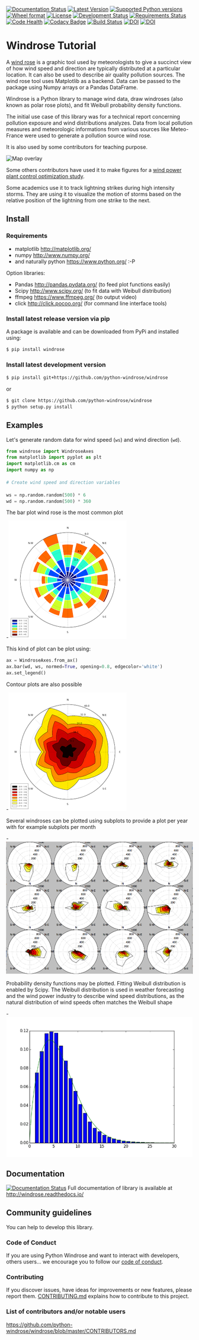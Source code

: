 [![Documentation Status](https://readthedocs.org/projects/windrose/badge/?version=latest)](http://windrose.readthedocs.io/en/latest/?badge=latest)
[![Latest Version](https://img.shields.io/pypi/v/windrose.svg)](https://pypi.python.org/pypi/windrose/)
[![Supported Python versions](https://img.shields.io/pypi/pyversions/windrose.svg)](https://pypi.python.org/pypi/windrose/)
[![Wheel format](https://img.shields.io/pypi/wheel/windrose.svg)](https://pypi.python.org/pypi/windrose/)
[![License](https://img.shields.io/pypi/l/windrose.svg)](https://pypi.python.org/pypi/windrose/)
[![Development Status](https://img.shields.io/pypi/status/windrose.svg)](https://pypi.python.org/pypi/windrose/)
[![Requirements Status](https://requires.io/github/python-windrose/windrose/requirements.svg?branch=master)](https://requires.io/github/python-windrose/windrose/requirements/?branch=master)
[![Code Health](https://landscape.io/github/python-windrose/windrose/master/landscape.svg?style=flat)](https://landscape.io/github/python-windrose/windrose/master)
[![Codacy Badge](https://api.codacy.com/project/badge/Grade/0c8af4ef10064de09a49bbe933479228)](https://www.codacy.com/project/s-celles/windrose_2/dashboard?utm_source=github.com&amp;utm_medium=referral&amp;utm_content=python-windrose/windrose&amp;utm_campaign=Badge_Grade_Dashboard)
[![Build Status](https://travis-ci.org/python-windrose/windrose.svg?branch=master)](https://travis-ci.org/python-windrose/windrose)
[![DOI](https://zenodo.org/badge/37549137.svg)](https://zenodo.org/badge/latestdoi/37549137)
[![DOI](http://joss.theoj.org/papers/10.21105/joss.00268/status.svg)](https://doi.org/10.21105/joss.00268)

# Windrose Tutorial

A [wind rose](https://en.wikipedia.org/wiki/Wind_rose) is a graphic tool used by meteorologists to give a succinct view of how wind speed and direction are typically distributed at a particular location. It can also be used to describe air quality pollution sources. The wind rose tool uses Matplotlib as a backend. Data can be passed to the package using Numpy arrays or a Pandas DataFrame.

Windrose is a Python library to manage wind data, draw windroses (also known as polar rose plots), and fit Weibull probability density functions.

The initial use case of this library was for a technical report concerning pollution exposure and wind distributions analyzes. Data from local pollution measures and meteorologic informations from various sources like Meteo-France were used to generate a pollution source wind rose.

It is also used by some contributors for teaching purpose.

![Map overlay](paper/screenshots/overlay.png)

Some others contributors have used it to make figures for a [wind power plant control optimization study](https://www.nrel.gov/docs/fy17osti/68185.pdf).

Some academics use it to track lightning strikes during high intensity storms. They are using it to visualize the motion of storms based on the relative position of the lightning from one strike to the next.

## Install

### Requirements

- matplotlib http://matplotlib.org/
- numpy http://www.numpy.org/
- and naturally python https://www.python.org/ :-P

Option libraries:

- Pandas http://pandas.pydata.org/ (to feed plot functions easily)
- Scipy http://www.scipy.org/ (to fit data with Weibull distribution)
- ffmpeg https://www.ffmpeg.org/ (to output video)
- click http://click.pocoo.org/ (for command line interface tools)

### Install latest release version via pip

A package is available and can be downloaded from PyPi and installed using:

```bash
$ pip install windrose
```

### Install latest development version

```bash
$ pip install git+https://github.com/python-windrose/windrose
```

or

```bash
$ git clone https://github.com/python-windrose/windrose
$ python setup.py install
```

## Examples

Let's generate random data for wind speed (`ws`) and wind direction (`wd`).

```python
from windrose import WindroseAxes
from matplotlib import pyplot as plt
import matplotlib.cm as cm
import numpy as np

# Create wind speed and direction variables

ws = np.random.random(500) * 6
wd = np.random.random(500) * 360
```

The bar plot wind rose is the most common plot

-![Windrose (bar) example](docs/screenshots/bar.png)

This kind of plot can be plot using:

```python
ax = WindroseAxes.from_ax()
ax.bar(wd, ws, normed=True, opening=0.8, edgecolor='white')
ax.set_legend()
```

Contour plots are also possible

-![Windrose (contourf-contour) example](docs/screenshots/contourf-contour.png)

Several windroses can be plotted using subplots to provide a plot per year with for example subplots per month

-![Windrose subplots](docs/screenshots/subplots.png)

Probability density functions may be plotted. Fitting Weibull distribution is enabled by Scipy.
The Weibull distribution is used in weather forecasting and the wind power industry to describe wind speed distributions, as the natural distribution of wind speeds often matches the Weibull shape

-![pdf example](docs/screenshots/pdf.png)

## Documentation
[![Documentation Status](https://readthedocs.org/projects/windrose/badge/?version=latest)](http://windrose.readthedocs.io/en/latest/?badge=latest)
Full documentation of library is available at http://windrose.readthedocs.io/

## Community guidelines

You can help to develop this library.

### Code of Conduct

If you are using Python Windrose and want to interact with developers, others users...
we encourage you to follow our [code of conduct](https://github.com/python-windrose/windrose/blob/master/CODE_OF_CONDUCT.md).

### Contributing

If you discover issues, have ideas for improvements or new features, please report them.
[CONTRIBUTING.md](https://github.com/python-windrose/windrose/blob/master/CONTRIBUTING.md) explains
how to contribute to this project.

### List of contributors and/or notable users
https://github.com/python-windrose/windrose/blob/master/CONTRIBUTORS.md
